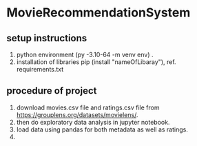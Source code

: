 # MovieRecommendationSystem

## setup instructions
1. python environment (py -3.10-64 -m venv env) .
2. installation of libraries pip (install "nameOfLibaray"), ref. requirements.txt

## procedure of project
1. download movies.csv file and ratings.csv file from https://grouplens.org/datasets/movielens/.
2. then do exploratory data analysis in jupyter notebook.
3. load data using pandas for both metadata as well as ratings.
4. 
